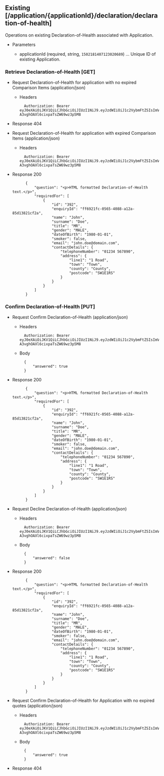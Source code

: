 ## Existing [/application/{applicationId}/declaration/declaration-of-health]
Operations on existing Declaration-of-Health associated with Application.

+ Parameters

    + applicationId (required, string, `1502181407123020689`) ... Unique ID of existing Application.

### Retrieve Declaration-of-Health [GET]
+ Request Declaration-of-Health for application with no expired Comparison Items (application/json)

    + Headers

            Authorization: Bearer eyJ0eXAiOiJKV1QiLCJhbGciOiJIUzI1NiJ9.eyJzdWIiOiJ1c2VybmFtZSIsImV4cCI6MTQyMjU0MDAzMH0.oyMYL7t57jhBvw-A3vghOAXl6cixpaTsZW69wz3p5M8

+ Response 404

+ Request Declaration-of-Health for application with expired Comparison Items (application/json)

    + Headers

            Authorization: Bearer eyJ0eXAiOiJKV1QiLCJhbGciOiJIUzI1NiJ9.eyJzdWIiOiJ1c2VybmFtZSIsImV4cCI6MTQyMjU0MDAzMH0.oyMYL7t57jhBvw-A3vghOAXl6cixpaTsZW69wz3p5M8

+ Response 200

            {
                "question": "<p>HTML formatted Declaration-of-Health text.</p>",
                "requiredFor": [
                    {
                        "id": "392",
                        "enquiryId": "ff6921fc-0565-4088-a12a-85d13821cf2a",
                        "name": "John",
                        "surname": "Doe",
                        "title": "MR",
                        "gender": "MALE",
                        "dateOfBirth": "1980-01-01",
                        "smoker": false,
                        "email": "john.doe@domain.com",
                        "contactDetails": {
                            "telephoneNumber": "01234 567890",
                            "address": {
                                "line1": "1 Road",
                                "town": "Town",
                                "county": "County",
                                "postcode": "SW1E1RS"
                            }
                        }
                    }
                ]
            }				

### Confirm Declaration-of-Health [PUT]
+ Request Confirm Declaration-of-Health (application/json)

    + Headers

            Authorization: Bearer eyJ0eXAiOiJKV1QiLCJhbGciOiJIUzI1NiJ9.eyJzdWIiOiJ1c2VybmFtZSIsImV4cCI6MTQyMjU0MDAzMH0.oyMYL7t57jhBvw-A3vghOAXl6cixpaTsZW69wz3p5M8

    + Body

            {
                "answered": true
            }

+ Response 200

            {
                "question": "<p>HTML formatted Declaration-of-Health text.</p>",
                "requiredFor": [
                    {
                        "id": "392",
                        "enquiryId": "ff6921fc-0565-4088-a12a-85d13821cf2a",
                        "name": "John",
                        "surname": "Doe",
                        "title": "MR",
                        "gender": "MALE",
                        "dateOfBirth": "1980-01-01",
                        "smoker": false,
                        "email": "john.doe@domain.com",
                        "contactDetails": {
                            "telephoneNumber": "01234 567890",
                            "address": {
                                "line1": "1 Road",
                                "town": "Town",
                                "county": "County",
                                "postcode": "SW1E1RS"
                            }
                        }
                    }
                ]
            }				

+ Request Decline Declaration-of-Health (application/json)

    + Headers

            Authorization: Bearer eyJ0eXAiOiJKV1QiLCJhbGciOiJIUzI1NiJ9.eyJzdWIiOiJ1c2VybmFtZSIsImV4cCI6MTQyMjU0MDAzMH0.oyMYL7t57jhBvw-A3vghOAXl6cixpaTsZW69wz3p5M8

    + Body

            {
                "answered": false
            }

+ Response 200

            {
                "question": "<p>HTML formatted Declaration-of-Health text.</p>",
                "requiredFor": [
                    {
                        "id": "392",
                        "enquiryId": "ff6921fc-0565-4088-a12a-85d13821cf2a",
                        "name": "John",
                        "surname": "Doe",
                        "title": "MR",
                        "gender": "MALE",
                        "dateOfBirth": "1980-01-01",
                        "smoker": false,
                        "email": "john.doe@domain.com",
                        "contactDetails": {
                            "telephoneNumber": "01234 567890",
                            "address": {
                                "line1": "1 Road",
                                "town": "Town",
                                "county": "County",
                                "postcode": "SW1E1RS"
                            }
                        }
                    }
                ]
            }			
            
+ Request Confirm Declaration-of-Health for Application with no expired quotes  (application/json)

    + Headers

            Authorization: Bearer eyJ0eXAiOiJKV1QiLCJhbGciOiJIUzI1NiJ9.eyJzdWIiOiJ1c2VybmFtZSIsImV4cCI6MTQyMjU0MDAzMH0.oyMYL7t57jhBvw-A3vghOAXl6cixpaTsZW69wz3p5M8

    + Body

            {
                "answered": true
            }

+ Response 404
           	
